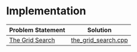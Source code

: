 # Implementation

|  Problem Statement  |        Solution         |
|:--------------------|:-----------------------:|
| [The Grid Search][] | [the_grid_search.cpp][] |

[The Grid Search]: https://www.hackerrank.com/challenges/the-grid-search

[the_grid_search.cpp]: the_grid_search.cpp
